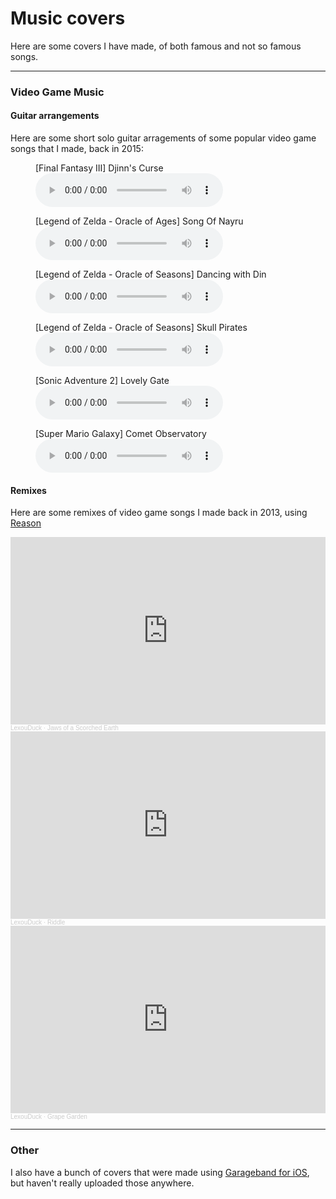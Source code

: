 
# Music covers

Here are some covers I have made, of both famous and not so famous songs.

---

### Video Game Music



#### Guitar arrangements

Here are some short solo guitar arragements of some popular video game songs that I made, back in 2015:

<figure>        <figcaption>[Final Fantasy III] Djinn's Curse</figcaption>
<audio controls src="guitar/[Final Fantasy III] Djinn's Curse.mp3">
			<a href="guitar/[Final Fantasy III] Djinn's Curse.mp3">Download</a></audio>
</figure>
<figure>        <figcaption>[Legend of Zelda - Oracle of Ages] Song Of Nayru</figcaption>
<audio controls src="guitar/[Legend of Zelda - Oracle of Ages] Song Of Nayru.mp3">
			<a href="guitar/[Legend of Zelda - Oracle of Ages] Song Of Nayru.mp3">Download</a></audio>
</figure>
<figure>        <figcaption>[Legend of Zelda - Oracle of Seasons] Dancing with Din</figcaption>
<audio controls src="guitar/[Legend of Zelda - Oracle of Seasons] Dancing with Din.mp3">
			<a href="guitar/[Legend of Zelda - Oracle of Seasons] Dancing with Din.mp3">Download</a></audio>
</figure>
<figure>        <figcaption>[Legend of Zelda - Oracle of Seasons] Skull Pirates</figcaption>
<audio controls src="guitar/[Legend of Zelda - Oracle of Seasons] Skull Pirates.mp3">
			<a href="guitar/[Legend of Zelda - Oracle of Seasons] Skull Pirates.mp3">Download</a></audio>
</figure>
<figure>        <figcaption>[Sonic Adventure 2] Lovely Gate</figcaption>
<audio controls src="guitar/[Sonic Adventure 2] Lovely Gate.mp3">
			<a href="guitar/[Sonic Adventure 2] Lovely Gate.mp3">Download</a></audio>
</figure>
<figure>        <figcaption>[Super Mario Galaxy] Comet Observatory</figcaption>
<audio controls src="guitar/[Super Mario Galaxy] Comet Observatory.mp3">
			<a href="guitar/[Super Mario Galaxy] Comet Observatory.mp3">Download</a></audio>
</figure>



#### Remixes

Here are some remixes of video game songs I made back in 2013, using [Reason](#)

<iframe width="100%" height="300" scrolling="no" frameborder="no" allow="autoplay" src="https://w.soundcloud.com/player/?url=https%3A//api.soundcloud.com/tracks/82099338&color=%23ff5500&auto_play=false&hide_related=false&show_comments=true&show_user=true&show_reposts=false&show_teaser=true&visual=true"></iframe><div style="font-size: 10px; color: #cccccc;line-break: anywhere;word-break: normal;overflow: hidden;white-space: nowrap;text-overflow: ellipsis; font-family: Interstate,Lucida Grande,Lucida Sans Unicode,Lucida Sans,Garuda,Verdana,Tahoma,sans-serif;font-weight: 100;"><a href="https://soundcloud.com/lexouduck" title="LexouDuck" target="_blank" style="color: #cccccc; text-decoration: none;">LexouDuck</a> · <a href="https://soundcloud.com/lexouduck/jaws-of-a-scorched-earth" title="Jaws of a Scorched Earth" target="_blank" style="color: #cccccc; text-decoration: none;">Jaws of a Scorched Earth</a></div>

<iframe width="100%" height="300" scrolling="no" frameborder="no" allow="autoplay" src="https://w.soundcloud.com/player/?url=https%3A//api.soundcloud.com/tracks/81908189&color=%23ff5500&auto_play=false&hide_related=false&show_comments=true&show_user=true&show_reposts=false&show_teaser=true&visual=true"></iframe><div style="font-size: 10px; color: #cccccc;line-break: anywhere;word-break: normal;overflow: hidden;white-space: nowrap;text-overflow: ellipsis; font-family: Interstate,Lucida Grande,Lucida Sans Unicode,Lucida Sans,Garuda,Verdana,Tahoma,sans-serif;font-weight: 100;"><a href="https://soundcloud.com/lexouduck" title="LexouDuck" target="_blank" style="color: #cccccc; text-decoration: none;">LexouDuck</a> · <a href="https://soundcloud.com/lexouduck/riddle" title="Riddle" target="_blank" style="color: #cccccc; text-decoration: none;">Riddle</a></div>

<iframe width="100%" height="300" scrolling="no" frameborder="no" allow="autoplay" src="https://w.soundcloud.com/player/?url=https%3A//api.soundcloud.com/tracks/81799542&color=%23ff5500&auto_play=false&hide_related=false&show_comments=true&show_user=true&show_reposts=false&show_teaser=true&visual=true"></iframe><div style="font-size: 10px; color: #cccccc;line-break: anywhere;word-break: normal;overflow: hidden;white-space: nowrap;text-overflow: ellipsis; font-family: Interstate,Lucida Grande,Lucida Sans Unicode,Lucida Sans,Garuda,Verdana,Tahoma,sans-serif;font-weight: 100;"><a href="https://soundcloud.com/lexouduck" title="LexouDuck" target="_blank" style="color: #cccccc; text-decoration: none;">LexouDuck</a> · <a href="https://soundcloud.com/lexouduck/grape-garden" title="Grape Garden" target="_blank" style="color: #cccccc; text-decoration: none;">Grape Garden</a></div>



---

### Other

I also have a bunch of covers that were made using [Garageband for iOS](https://www.apple.com/ios/garageband/), but haven't really uploaded those anywhere.
